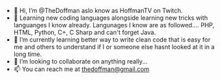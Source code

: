 - 👋 Hi, I’m @TheDoffman aslo know as HoffmanTV on Twitch.
- 👀 Learning new coding languages alongside learning new tricks with languanges I know already. Langunages I know are as followed.... PHP, HTML, Python, C+, C Sharp and can't forget Java.
- 🌱 I’m currently learning better way to write clean code that is easy for me and others to understand if I or someone else hasnt looked at it in a long time.
- 💞️ I’m looking to collaborate on anything really...
- 📫 You can reach me at thedoffman@gmail.com
